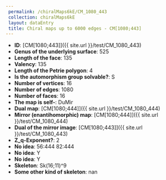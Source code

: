 ```yaml
--- 
 permalink: /chiralMaps6kE/CM_1080_443 
 collection: chiralMaps6kE
 layout: dataEntry
 title: Chiral maps up to 6000 edges - CM[1080;443]
---
```


- **ID**: [CM[1080;443]]({{ site.url }}/test/CM_1080_443)
- **Genus of the underlying surface**: 525
- **Length of the face**: 135
- **Valency**: 135
- **Length of the Petrie polygon**: 4
- **Is the automorphism group solvable?**: S
- **Number of vertices**: 16
- **Number of edges**: 1080
- **Number of faces**: 16
- **The map is self-**: DuMir
- **Dual map**: [CM[1080;444]]({{ site.url }}/test/CM_1080_444)
- **Mirror (enantihomorphic) map**: [CM[1080;444]]({{ site.url }}/test/CM_1080_444)
- **Dual of the mirror image**: [CM[1080;443]]({{ site.url }}/test/CM_1080_443)
- **Z_q-Exponent?**: 2
- **No idea**:  56:444 82:444
- **No idea**: Y
- **No idea**: Y
- **Skeleton**: Sk(16;11)^9
- **Some other kind of skeleton**: nan
